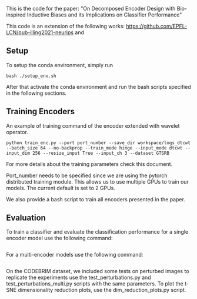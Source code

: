 
This is the code for the paper: "On Decomposed Encoder Design with Bio-inspired Inductive Biases and its Implications on Classifier Performance"

This code is an extension of the following works: 
https://github.com/EPFL-LCN/pub-illing2021-neurips and 

## Setup ##

To setup the conda environment, simply run
```
bash ./setup_env.sh
```
After that activate the conda environment and run the bash scripts specified in the following sections.



## Training Encoders ##

An example of training command of the encoder extended with wavelet operator.
```
python train_enc.py --port port_number --save_dir workspace/logs_dtcwt --batch_size 64 --no-backprop --train_mode hinge --input_mode dtcwt --input_dim 256 --resize_input True --input_ch 3 --dataset GTSRB
```
For more details about the training parameters check this document.  

Port_number needs to be specified since we are using the pytorch distributed training module. This allows us to use multiple GPUs to train our models. 
The current default is set to 2 GPUs. 


We also provide a bash script to train all encoders presented in the paper. 


## Evaluation ##

To train a classifier and evaluate the classification performance for a single encoder model use the following command:
```

```

For a multi-encoder models use the following command:

```

```

On the CODEBRIM dataset, we included some tests on perturbed images to replicate the experiments use the test_perturbations.py and test_perturbations_multi.py scripts with the same parameters.
To plot the t-SNE dimensionality reduction plots, use the dim_reduction_plots.py script.
